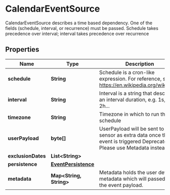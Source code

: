 

# CalendarEventSource

CalendarEventSource describes a time based dependency. One of the fields (schedule, interval, or recurrence) must be passed. Schedule takes precedence over interval; interval takes precedence over recurrence
## Properties

Name | Type | Description | Notes
------------ | ------------- | ------------- | -------------
**schedule** | **String** | Schedule is a cron-like expression. For reference, see: https://en.wikipedia.org/wiki/Cron | 
**interval** | **String** | Interval is a string that describes an interval duration, e.g. 1s, 30m, 2h... | 
**timezone** | **String** | Timezone in which to run the schedule |  [optional]
**userPayload** | **byte[]** | UserPayload will be sent to sensor as extra data once the event is triggered Deprecated. Please use Metadata instead. |  [optional]
**exclusionDates** | **List&lt;String&gt;** |  |  [optional]
**persistence** | [**EventPersistence**](EventPersistence.md) |  |  [optional]
**metadata** | **Map&lt;String, String&gt;** | Metadata holds the user defined metadata which will passed along the event payload. |  [optional]



